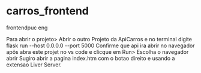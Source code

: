 # carros_frontend
frontendpuc eng

Para abrir o projeto>
Abrir o outro Projeto da ApiCarros e no terminal digite flask run --host 0.0.0.0 --port 5000
Confirme que api ira  abrir no navegador apõs abra este projet no vs code e clicque em Run> Escolha o navegador abrir
Sugiro abrir a pagina index.htm com o botao direito e usando a extensao Liver Server.

